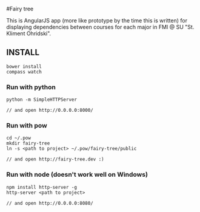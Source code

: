 #Fairy tree

This is AngularJS app (more like prototype by the time this is written) for
displaying dependencies between courses for each major in FMI @ SU "St. Kliment Ohridski".

## INSTALL

    bower install
    compass watch

### Run with python

    python -m SimpleHTTPServer

    // and open http://0.0.0.0:8000/

### Run with pow

    cd ~/.pow
    mkdir fairy-tree
    ln -s <path to project> ~/.pow/fairy-tree/public

    // and open http://fairy-tree.dev :)

### Run with node (doesn't work well on Windows)

    npm install http-server -g
    http-server <path to project>

    // and open http://0.0.0.0:8080/

